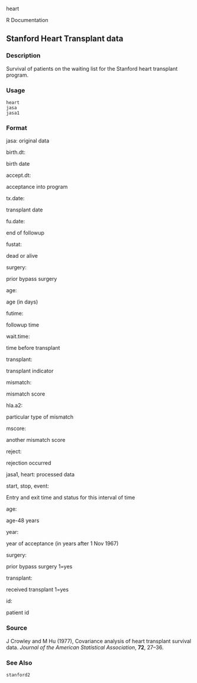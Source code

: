 heart

R Documentation

## Stanford Heart Transplant data

### Description

Survival of patients on the waiting list for the Stanford heart transplant
program.

### Usage

    
    heart
    jasa
    jasa1

### Format

jasa: original data

birth.dt:

birth date

accept.dt:

acceptance into program

tx.date:

transplant date

fu.date:

end of followup

fustat:

dead or alive

surgery:

prior bypass surgery

age:

age (in days)

futime:

followup time

wait.time:

time before transplant

transplant:

transplant indicator

mismatch:

mismatch score

hla.a2:

particular type of mismatch

mscore:

another mismatch score

reject:

rejection occurred

jasa1, heart: processed data

start, stop, event:

Entry and exit time and status for this interval of time

age:

age-48 years

year:

year of acceptance (in years after 1 Nov 1967)

surgery:

prior bypass surgery 1=yes

transplant:

received transplant 1=yes

id:

patient id

### Source

J Crowley and M Hu (1977), Covariance analysis of heart transplant survival
data. _Journal of the American Statistical Association_, **72**, 27–36.

### See Also

`stanford2`

